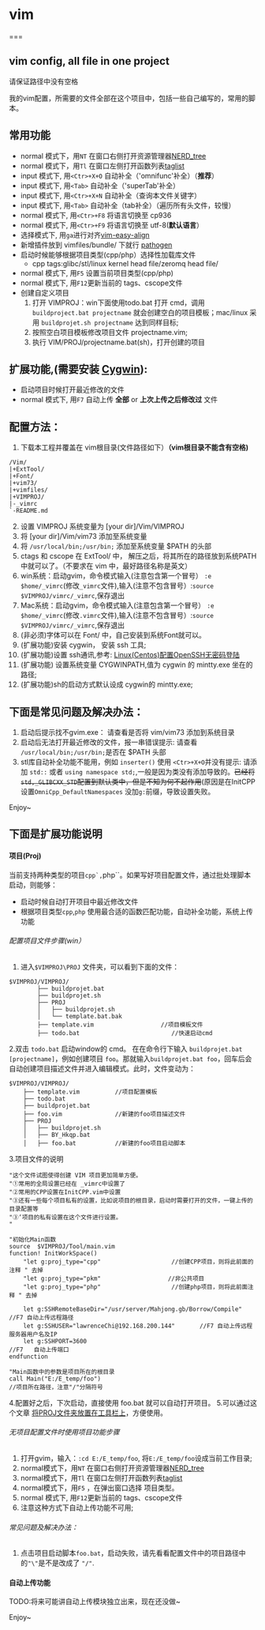 # vim
===

vim config, all file in one project
------------------------------------
请保证路径中没有空格

我的vim配置，所需要的文件全部在这个项目中，包括一些自己编写的，常用的脚本。

## 常用功能
- normal 模式下，用``NT`` 在窗口右侧打开资源管理器[NERD_tree](http://www.vim.org/scripts/script.php?script_id=1658)
- normal 模式下，用`Tl` 在窗口左侧打开函数列表[taglist](http://www.vim.org/scripts/script.php?script_id=273)
- input 模式下, 用``<Ctr>+X+O`` 自动补全（'omnifunc'补全）（**推荐**）
- input 模式下, 用``<Tab>`` 自动补全（'superTab'补全）
- input 模式下, 用``<Ctr>+X+N`` 自动补全（查询本文件关键字）
- input 模式下, 用``<Tab>`` 自动补全（tab补全）（遍历所有头文件，较慢）
- normal 模式下, 用``<Ctr>+F8`` 将语言切换至 cp936 
- normal 模式下, 用``<Ctr>+F9`` 将语言切换至 utf-8(**默认语言**） 
- 选择模式下, 用``ga``进行对齐[vim-easy-align](http://www.vim.org/scripts/script.php?script_id=4520)
- 新增插件放到 vimfiles/bundle/ 下就行 [pathogen](http://www.vim.org/scripts/script.php?script_id=2332) 
- 启动时候能够根据项目类型(cpp/php）选择性加载库文件
    - cpp tags:glibc/stl/linux kernel head file/zeromq head file/
- normal 模式下, 用``F5`` 设置当前项目类型(cpp/php)
- normal 模式下, 用``F12``更新当前的 tags、cscope文件
- 创建自定义项目
    1. 打开 VIMPROJ：win下面使用todo.bat 打开 cmd，调用 ``buildproject.bat projectname`` 就会创建空白的项目模板；mac/linux 采用 ``buildprojet.sh projectname`` 达到同样目标;
    2. 按照空白项目模板修改项目文件 projectname.vim;
    3. 执行 VIM/PROJ/projectname.bat(sh)，打开创建的项目

## 扩展功能,(需要安装 [Cygwin](https://www.cygwin.com/])):
- 启动项目时候打开最近修改的文件
- normal 模式下, 用``F7`` 自动上传 **全部** or **上次上传之后修改过** 文件

## 配置方法：
1. 下载本工程并覆盖在 vim根目录(文件路径如下）**（vim根目录不能含有空格)**
```
/Vim/
|+ExtTool/
|+Font/
|+vim73/
|+vimfiles/
|+VIMPROJ/
|-_vimrc
`-README.md
```

2. 设置 VIMPROJ 系统变量为 [your dir]/Vim/VIMPROJ 
3. 将 [your dir]/Vim/vim73 添加至系统变量
4. 将 ``/usr/local/bin;/usr/bin;`` 添加至系统变量 $PATH 的头部
6. ctags 和 cscope 在 ExtTool/ 中， 解压之后，将其所在的路径放到系统PATH中就可以了。（不要求在 vim 中，最好路径名称是英文）
7. win系统：启动gvim，命令模式输入(注意包含第一个冒号） ``:e $home/_vimrc``(修改``_vimrc``文件),输入(注意不包含冒号）:``source $VIMPROJ/vimrc/_vimrc``,保存退出
8. Mac系统：启动gvim，命令模式输入(注意包含第一个冒号） ``:e $home/_vimrc``(修改``.vimrc``文件),输入(注意不包含冒号）:``source $VIMPROJ/vimrc/_vimrc``,保存退出
9. (非必须)字体可以在 Font/ 中，自己安装到系统Font就可以。
10. (扩展功能)安装 cygwin， 安装 ssh 工具;
11. (扩展功能)设置 ssh通讯,参考: [Linux(Centos)配置OpenSSH无密码登陆](http://sjsky.iteye.com/blog/1123184)
12. (扩展功能) 设置系统变量 CYGWINPATH,值为 cygwin 的 mintty.exe 坐在的路径;
13. (扩展功能)sh的启动方式默认设成 cygwin的 mintty.exe;

## 下面是常见问题及解决办法：
1. 启动后提示找不gvim.exe： 请查看是否将 vim/vim73 添加到系统目录
2. 启动后无法打开最近修改的文件，报一串错误提示: 请查看 ``/usr/local/bin;/usr/bin;``是否在 $PATH 头部
3. stl库自动补全功能不能用，例如 ``inserter()`` 使用 ``<Ctr>+X+O``并没有提示:  请添加 ``std::`` 或者 ``using namespace std;``,一般是因为类没有添加导致的。~~已经将 ``std,_GLIBCXX_STD``配置到默认类中，但是不知为何不起作用~~(原因是在InitCPP设置``OmniCpp_DefaultNamespaces`` 没加``g:``前缀，导致设置失败。

Enjoy~

## 下面是扩展功能说明
#### 项目(Proj)
当前支持两种类型的项目``cpp`,``php``。如果写好项目配置文件，通过批处理脚本启动，则能够：
- 启动时候自动打开项目中最近修改文件
- 根据项目类型``cpp``,``php`` 使用最合适的函数匹配功能，自动补全功能，系统上传功能

###### 配置项目文件步骤(win）
1. 进入``$VIMPROJ\PROJ`` 文件夹，可以看到下面的文件：
```
$VIMPROJ/VIMPROJ/
        ├── buildprojet.bat
        ├── buildprojet.sh
        ├── PROJ
        │   ├── buildprojet.sh
        │   └── template.bat.bak
        ├── template.vim                   //项目模板文件
        ├── todo.bat                          //快速启动cmd
```

2.双击 ``todo.bat`` 启动window的 cmd。 在在命令行下输入 ``buildprojet.bat [projectname]``，例如创建项目 ``foo``。那就输入``buildprojet.bat foo``，回车后会自动创建项目描述文件并进入编辑模式。此时，文件变动为：
```
$VIMPROJ/VIMPROJ/
    ├── template.vim          //项目配置模板
    ├── todo.bat               
    ├── buildprojet.bat      
    ├── foo.vim               //新建的foo项目描述文件
    ├── PROJ
    │   ├── buildprojet.sh
    │   ├── BY_Hkqp.bat
    │   ├── foo.bat           //新建的foo项目启动脚本

```
3.项目文件的说明
```
"这个文件试图使得创建 VIM 项目更加简单方便。
"①常用的全局设置已经在 _vimrc中设置了
"②常用的CPP设置在InitCPP.vim中设置
"③还有一些每个项目私有的设置，比如说项目的根目录，启动时需要打开的文件，一键上传的目录配置等
"③‘项目的私有设置在这个文件进行设置。
"

"初始化Main函数
source  $VIMPROJ/Tool/main.vim
function! InitWorkSpace()
    "let g:proj_type="cpp"                    //创建CPP项目，则将此前面的注释 " 去掉
    "let g:proj_type="pkm"                   //非公共项目
    "let g:proj_type="php"                    //创建php项目，则将此前面注释 " 去掉

	let g:SSHRemoteBaseDir="/usr/server/Mahjong.gb/Borrow/Compile"        //F7 自动上传远程路径
	let g:SSHUSER="lawrenceChi@192.168.200.144"       //F7 自动上传远程服务器用户名及IP
	let g:SSHPORT=3600                                                 //F7   自动上传端口
endfunction

"Main函数中的参数是项目所在的根目录
call Main("E:/E_temp/foo")                                                   //项目所在路径，注意"/"分隔符号

```

4.配置好之后，下次启动，直接使用 foo.bat 就可以自动打开项目。
5.可以通过这个文章 [将PROJ文件夹放置在工具栏上](http://jingyan.baidu.com/article/91f5db1b3fcb981c7f05e3c9.html)，方便使用。

###### 无项目配置文件时使用项目功能步骤
1. 打开gvim，输入：``:cd E:/E_temp/foo``, 将``E:/E_temp/foo``设成当前工作目录;
2. normal模式下，用``NT`` 在窗口右侧打开资源管理器[NERD_tree](http://www.vim.org/scripts/script.php?script_id=1658)
3. normal模式下，用`Tl` 在窗口左侧打开函数列表[taglist](http://www.vim.org/scripts/script.php?script_id=273)
4. normal模式下，用``F5`` ，在弹出窗口选择 项目类型。
5. normal 模式下, 用``F12``更新当前的 tags、cscope文件
6. 注意这种方式下自动上传功能不可用;

###### 常见问题及解决办法：
1. 点击项目启动脚本``foo.bat``，启动失败，请先看看配置文件中的项目路径中的``"\"``是不是改成了 ``"/"``.

#### 自动上传功能
TODO:将来可能讲自动上传模块独立出来，现在还没做~


Enjoy~




